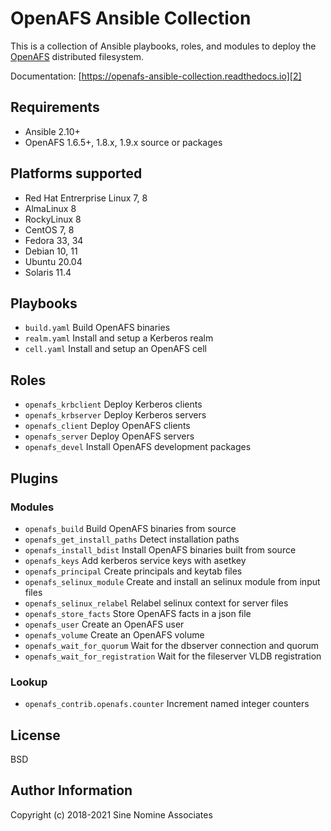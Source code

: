 # OpenAFS Ansible Collection

This is a collection of Ansible playbooks, roles, and modules to deploy the
[OpenAFS][1] distributed filesystem.

Documentation: [https://openafs-ansible-collection.readthedocs.io][2]

## Requirements

* Ansible 2.10+
* OpenAFS 1.6.5+, 1.8.x, 1.9.x source or packages

## Platforms supported

* Red Hat Entrerprise Linux 7, 8
* AlmaLinux 8
* RockyLinux 8
* CentOS 7, 8
* Fedora 33, 34
* Debian 10, 11
* Ubuntu 20.04
* Solaris 11.4

## Playbooks

* `build.yaml` Build OpenAFS binaries
* `realm.yaml` Install and setup a Kerberos realm
* `cell.yaml` Install and setup an OpenAFS cell

## Roles

* `openafs_krbclient` Deploy Kerberos clients
* `openafs_krbserver` Deploy Kerberos servers
* `openafs_client` Deploy OpenAFS clients
* `openafs_server` Deploy OpenAFS servers
* `openafs_devel` Install OpenAFS development packages

## Plugins

### Modules

* `openafs_build` Build OpenAFS binaries from source
* `openafs_get_install_paths` Detect installation paths
* `openafs_install_bdist` Install OpenAFS binaries built from source
* `openafs_keys` Add kerberos service keys with asetkey
* `openafs_principal` Create principals and keytab files
* `openafs_selinux_module` Create and install an selinux module from input files
* `openafs_selinux_relabel` Relabel selinux context for server files
* `openafs_store_facts` Store OpenAFS facts in a json file
* `openafs_user` Create an OpenAFS user
* `openafs_volume` Create an OpenAFS volume
* `openafs_wait_for_quorum` Wait for the dbserver connection and quorum
* `openafs_wait_for_registration` Wait for the fileserver VLDB registration

### Lookup

* `openafs_contrib.openafs.counter` Increment named integer counters

## License

BSD

## Author Information

Copyright (c) 2018-2021 Sine Nomine Associates

[1]: https://www.openafs.org/
[2]: https://openafs-ansible-collection.readthedocs.io/en/latest/
